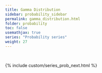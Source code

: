 ```yaml
---
title: Gamma Distribution
sidebar: probability_sidebar
permalink: gamma_distribution.html
folder: probability
toc: false
usemathjax: true
series: "Probability series"
weight: 27
---
```


<br>

{% include custom/series_prob_next.html %}
